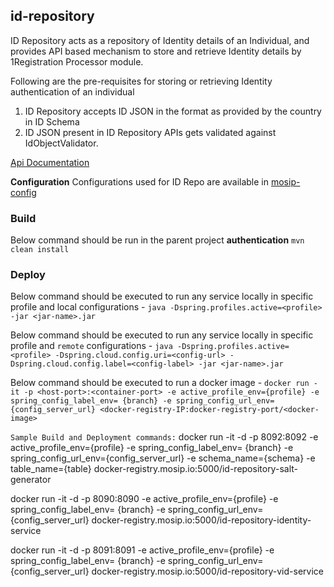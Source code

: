 ## id-repository

ID Repository acts as a repository of Identity details of an Individual, and provides API based mechanism to store and retrieve Identity details by 1Registration Processor module.

Following are the pre-requisites for storing or retrieving Identity authentication of an individual

1. ID Repository accepts ID JSON in the format as provided by the country in ID Schema
2. ID JSON present in ID Repository APIs gets validated against IdObjectValidator.

[Api Documentation]( https://github.com/mosip/mosip-docs/wiki/ID-Repository-API)

**Configuration**
Configurations used for ID Repo are available in [mosip-config](https://github.com/mosip/mosip-config)


### Build
Below command should be run in the parent project **authentication**
`mvn clean install`

### Deploy
Below command should be executed to run any service locally in specific profile and local configurations - 
`java -Dspring.profiles.active=<profile> -jar <jar-name>.jar`

Below command should be executed to run any service locally in specific profile and `remote` configurations - 
`java -Dspring.profiles.active=<profile> -Dspring.cloud.config.uri=<config-url> -Dspring.cloud.config.label=<config-label> -jar <jar-name>.jar`

Below command should be executed to run a docker image - 
`docker run -it -p <host-port>:<container-port> -e active_profile_env={profile} -e spring_config_label_env= {branch} -e spring_config_url_env={config_server_url} <docker-registry-IP:docker-registry-port/<docker-image>`

`Sample Build and Deployment commands:`
docker run -it -d -p 8092:8092 -e active_profile_env={profile}  -e spring_config_label_env= {branch} -e spring_config_url_env={config_server_url} -e schema_name={schema} -e table_name={table} docker-registry.mosip.io:5000/id-repository-salt-generator

docker run -it -d -p 8090:8090 -e active_profile_env={profile}  -e spring_config_label_env= {branch} -e spring_config_url_env={config_server_url} docker-registry.mosip.io:5000/id-repository-identity-service

docker run -it -d -p 8091:8091 -e active_profile_env={profile}  -e spring_config_label_env= {branch} -e spring_config_url_env={config_server_url} docker-registry.mosip.io:5000/id-repository-vid-service